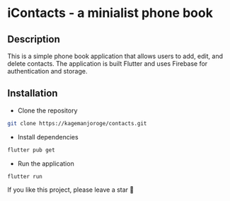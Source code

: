 # iContacts - a minialist phone book

## Description

This is a simple phone book application that allows users to add, edit, and delete contacts. The application is built Flutter and uses Firebase for authentication and storage.

## Installation

- Clone the repository

```bash
git clone https://kagemanjoroge/contacts.git
```

- Install dependencies

```bash
flutter pub get
```

- Run the application

```bash
flutter run
```

If you like this project, please leave a star 🌟
